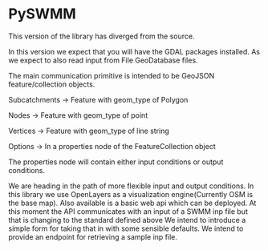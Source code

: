 # PySWMM

This version of the library has diverged from the source.

In this version we expect that you will have the GDAL packages installed. As we expect to also read input from File GeoDatabase files.

The main communication primitive is intended to be GeoJSON feature/collection objects. 

Subcatchments -> Feature with geom_type of Polygon

Nodes -> Feature with geom_type of point

Vertices -> Feature with geom_type of line string

Options -> In a properties node of the FeatureCollection object

The properties node will contain either input conditions or output conditions.

We are heading in the path of more flexible input and output conditions.
In this library we use OpenLayers as a visualization engine(Currently OSM is the base map). 
Also available is a basic web api which can be deployed.
At this moment the API communicates with an input of a SWMM inp file but that is changing to the standard defined above
We intend to introduce a simple form for taking that in with some sensible defaults.
We intend to provide an endpoint for retrieving a sample inp file.

